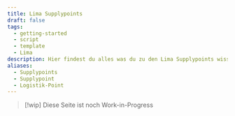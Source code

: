 ```yaml
---
title: Lima Supplypoints
draft: false
tags:
  - getting-started
  - script
  - template
  - Lima
description: Hier findest du alles was du zu den Lima Supplypoints wissen musst!
aliases:
  - Supplypoints
  - Supplypoint
  - Logistik-Point
---
```


 > [!wip]
 > Diese Seite ist noch Work-in-Progress
